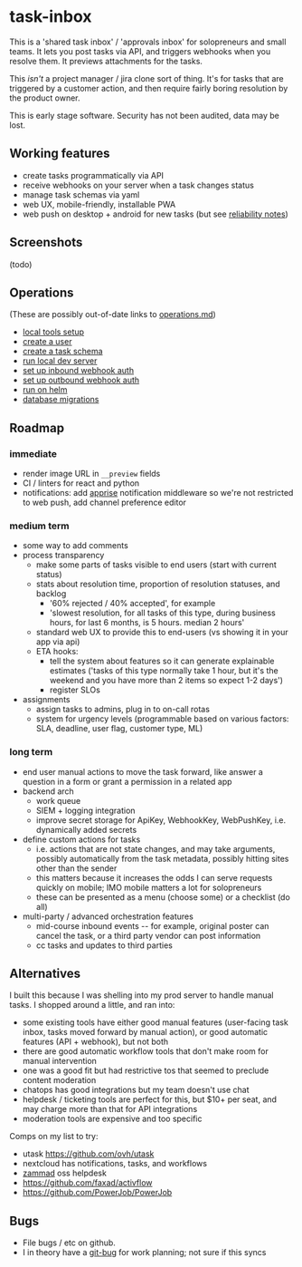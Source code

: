 # task-inbox

This is a 'shared task inbox' / 'approvals inbox' for solopreneurs and small teams. It lets you post tasks via API, and triggers webhooks when you resolve them. It previews attachments for the tasks.

This *isn't* a project manager / jira clone sort of thing. It's for tasks that are triggered by a customer action, and then require fairly boring resolution by the product owner.

This is early stage software. Security has not been audited, data may be lost.

## Working features

- create tasks programmatically via API
- receive webhooks on your server when a task changes status
- manage task schemas via yaml
- web UX, mobile-friendly, installable PWA
- web push on desktop + android for new tasks (but see [reliability notes](./operations.md#web-push-deliverability))

## Screenshots

(todo)

## Operations

(These are possibly out-of-date links to [operations.md](./operations.md))

- [local tools setup](./operations.md#local-tools-setup)
- [create a user](./operations.md#create-user)
- [create a task schema](./operations.md#task-schema)
- [run local dev server](./operations.md#dev-server)
- [set up inbound webhook auth](./operations.md#inbound-auth)
- [set up outbound webhook auth](./operations.md#outbound-auth)
- [run on helm](./operations.md#set-up-helm-on-kube)
- [database migrations](./operations.md#db-migrations)

## Roadmap

### immediate

- render image URL in `__preview` fields
- CI / linters for react and python
- notifications: add [apprise](https://github.com/caronc/apprise) notification middleware so we're not restricted to web push, add channel preference editor

### medium term

- some way to add comments
- process transparency
  - make some parts of tasks visible to end users (start with current status)
  - stats about resolution time, proportion of resolution statuses, and backlog
    - '60% rejected / 40% accepted', for example
    - 'slowest resolution, for all tasks of this type, during business hours, for last 6 months, is 5 hours. median 2 hours'
  - standard web UX to provide this to end-users (vs showing it in your app via api)
  - ETA hooks:
    - tell the system about features so it can generate explainable estimates ('tasks of this type normally take 1 hour, but it's the weekend and you have more than 2 items so expect 1-2 days')
    - register SLOs
- assignments
  - assign tasks to admins, plug in to on-call rotas
  - system for urgency levels (programmable based on various factors: SLA, deadline, user flag, customer type, ML)

### long term

- end user manual actions to move the task forward, like answer a question in a form or grant a permission in a related app
- backend arch
  - work queue
  - SIEM + logging integration
  - improve secret storage for ApiKey, WebhookKey, WebPushKey, i.e. dynamically added secrets
- define custom actions for tasks
  - i.e. actions that are not state changes, and may take arguments, possibly automatically from the task metadata, possibly hitting sites other than the sender
  - this matters because it increases the odds I can serve requests quickly on mobile; IMO mobile matters a lot for solopreneurs
  - these can be presented as a menu (choose some) or a checklist (do all)
- multi-party / advanced orchestration features
  - mid-course inbound events -- for example, original poster can cancel the task, or a third party vendor can post information
  - cc tasks and updates to third parties

## Alternatives

I built this because I was shelling into my prod server to handle manual tasks. I shopped around a little, and ran into:

- some existing tools have either good manual features (user-facing task inbox, tasks moved forward by manual action), or good automatic features (API + webhook), but not both
- there are good automatic workflow tools that don't make room for manual intervention
- one was a good fit but had restrictive tos that seemed to preclude content moderation
- chatops has good integrations but my team doesn't use chat
- helpdesk / ticketing tools are perfect for this, but $10+ per seat, and may charge more than that for API integrations
- moderation tools are expensive and too specific

Comps on my list to try:

- utask https://github.com/ovh/utask
- nextcloud has notifications, tasks, and workflows
- [zammad](https://zammad.org/screenshots) oss helpdesk
- https://github.com/faxad/activflow
- https://github.com/PowerJob/PowerJob

## Bugs

- File bugs / etc on github.
- I in theory have a [git-bug](https://github.com/MichaelMure/git-bug) for work planning; not sure if this syncs

